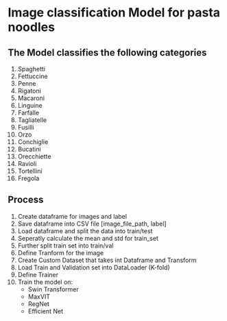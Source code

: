 # Image classification Model for pasta noodles 

## The Model classifies the following categories
1. Spaghetti
2. Fettuccine
3. Penne
4. Rigatoni
5. Macaroni
6. Linguine
7. Farfalle
8. Tagliatelle
9. Fusilli
10. Orzo
11. Conchiglie
12. Bucatini
13. Orecchiette
14. Ravioli
15. Tortellini
16. Fregola

## Process

1. Create dataframe for images and label
2. Save dataframe into CSV file [image_file_path, label]
3. Load dataframe and split the data into train/test 
4. Seperatly calculate the mean and std for train_set
5. Further split train set into train/val
6. Define Tranform for the image
7. Create Custom Dataset that takes int Dataframe and Transform
8. Load Train and Validation set into DataLoader (K-fold)
9. Define Trainer
10. Train the model on:
    - Swin Transformer
    - MaxVIT
    - RegNet
    - Efficient Net

